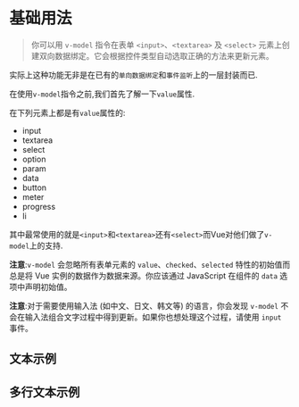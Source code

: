 # 基础用法

> 你可以用 `v-model` 指令在表单 `<input>`、`<textarea>` 及 `<select>` 元素上创建双向数据绑定。它会根据控件类型自动选取正确的方法来更新元素。

实际上这种功能无非是在已有的`单向数据绑定`和`事件监听`上的一层封装而已.

在使用`v-model`指令之前,我们首先了解一下`value`属性.

在下列元素上都是有`value`属性的:
- input
- textarea
- select
- option
- param
- data
- button
- meter
- progress
- li

其中最常使用的就是`<input>`和`<textarea>`还有`<select>`而Vue对他们做了`v-model`上的支持.

**注意**:`v-model` 会忽略所有表单元素的 `value`、`checked`、`selected` 特性的初始值而总是将 Vue 实例的数据作为数据来源。你应该通过 JavaScript 在组件的 `data` 选项中声明初始值。

**注意**:对于需要使用输入法 (如中文、日文、韩文等) 的语言，你会发现 `v-model` 不会在输入法组合文字过程中得到更新。如果你也想处理这个过程，请使用 `input` 事件。

## 文本示例


## 多行文本示例













